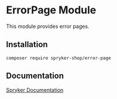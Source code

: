# ErrorPage Module

This module provides error pages.

## Installation

```
composer require spryker-shop/error-page
```

## Documentation

[Spryker Documentation](https://academy.spryker.com)
